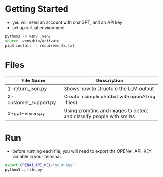# Getting Started

- you will need an account with chatGPT, and an API key
- set up virtual environment
```bash
python3 -m venv .venv
source .venv/bin/activate
pip3 install -r requirements.txt
```


# Files

| File Name                                     | Description                                                          |
|-----------------------------------------------|----------------------------------------------------------------------|
| 1-return_json.py                              | Shows how to structure the LLM output                                |
| 2-customer_support.py                         | Create a simple chatbot with openAI rag (files)                      |
| 3-gpt-vision.py                               | Using promting and images to detect and classify people with smiles  |


# Run

- before running each file, you will need to export the OPENAI_API_KEY variable in your terminal.

```bash
export OPENAI_API_KEY="your-key"
python3 a_file.py

```
